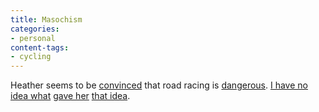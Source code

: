 ```yaml
---
title: Masochism
categories:
- personal
content-tags:
- cycling
---
```


Heather seems to be [convinced][1] that road racing is [dangerous][2].  [I have no][3] [idea what][4] [gave her][5] [that idea][6].

   [1]: http://angelweaving.blogspot.com/2003_08_31_angelweaving_archive.html#106246930937747701
   [2]: http://www.pbase.com/image/2326718/medium
   [3]: http://grahamwatson.safeshopper.com/69/319.htm
   [4]: http://www.pbase.com/image/19042531/medium
   [5]: http://www.pbase.com/image/19166663/medium
   [6]: http://www.pbase.com/image/19166664/medium

